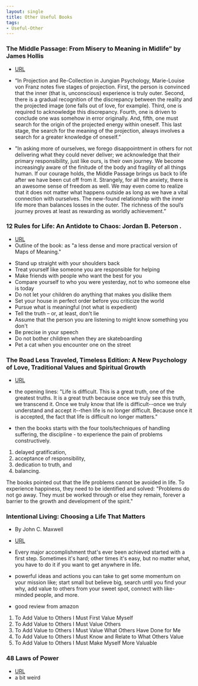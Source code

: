 ```yaml
---
layout: single
title: Other Useful Books
tags:
- Useful-Other
---
```






### The Middle Passage: From Misery to Meaning in Midlife” by James Hollis

- [URL](https://www.amazon.com/Passage-Studies-Jungian-Psychology-Analysts/dp/0919123600)

- “In Projection and Re-Collection in Jungian Psychology, Marie-Louise von Franz notes five stages of projection. First, the person is convinced that the inner (that is, unconscious) experience is truly outer. Second, there is a gradual recognition of the discrepancy between the reality and the projected image (one falls out of love, for example). Third, one is required to acknowledge this discrepancy. Fourth, one is driven to conclude one was somehow in error originally. And, fifth, one must search for the origin of the projected energy within oneself. This last stage, the search for the meaning of the projection, always involves a search for a greater knowledge of oneself.”

- "In asking more of ourselves, we forego disappointment in others for not delivering what they could never deliver; we acknowledge that their primary responsibility, just like ours, is their own journey. We become increasingly aware of the finitude of the body and fragility of all things human.
If our courage holds, the Middle Passage brings us back to life after we have been cut off from it. Strangely, for all the anxiety, there is an awesome sense of freedom as well. We may even come to realize that it does not matter what happens outside as long as we have a vital connection with ourselves. The new-found relationship with the inner life more than balances losses in the outer. The richness of the soul’s journey proves at least as rewarding as worldly achievement.”

### 12 Rules for Life: An Antidote to Chaos: Jordan B. Peterson .
- [URL](https://en.wikipedia.org/wiki/12_Rules_for_Life)
- Outline of the book:  as "a less dense and more practical version of Maps of Meaning."
+  Stand up straight with your shoulders back
+ Treat yourself like someone you are responsible for helping
+ Make friends with people who want the best for you
+ Compare yourself to who you were yesterday, not to who someone else is today
+ Do not let your children do anything that makes you dislike them
+ Set your house in perfect order before you criticize the world
+ Pursue what is meaningful (not what is expedient)
+ Tell the truth – or, at least, don't lie
+ Assume that the person you are listening to might know something you don't
+ Be precise in your speech
+ Do not bother children when they are skateboarding
+ Pet a cat when you encounter one on the street



### The Road Less Traveled, Timeless Edition: A New Psychology of Love, Traditional Values and Spiritual Growth 

- [URL](https://www.amazon.com/Road-Less-Traveled-Timeless-Traditional/dp/0743243153)

- the opening lines: "Life is difficult. This is a great truth, one of the greatest truths. It is a great truth because once we truly see this truth, we transcend it. Once we truly know that life is difficult--once we truly understand and accept it--then life is no longer difficult. Because once it is accepted, the fact that life is difficult no longer matters."

- then the books starts with the four tools/techniques of handling suffering, the discipline - to experience the pain of problems constructively. 

1. delayed gratification, 
2. acceptance of responsibility, 
3. dedication to truth, and 
4. balancing. 

The books pointed out that the life problems cannot be avoided in life. To experience happiness, they need to be identified and solved: "Problems do not go away. They must be worked through or else they remain, forever a barrier to the growth and development of the spirit." 



### Intentional Living: Choosing a Life That Matters 

- By John C. Maxwell

- [URL](https://www.amazon.com/dp/B00T3E787W/ref=dp-kindle-redirect?_encoding=UTF8&btkr=1)

- Every major accomplishment that's ever been achieved started with a first step. Sometimes it's hard; other times it's easy, but no matter what, you have to do it if you want to get anywhere in life. 

- powerful ideas and actions you can take to get some momentum on your mission like; start small but believe big, search until you find your why, add value to others from your sweet spot, connect with like-minded people, and more.

- good review from amazon
1. To Add Value to Others I Must First Value Myself
2. To Add Value to Others I Must Value Others
3. To Add Value to Others I Must Value What Others Have Done for Me
4. To Add Value to Others I Must Know and Relate to What Others Value
5. To Add Value to Others I Must Make Myself More Valuable




### 48 Laws of Power
- [URL](https://en.wikipedia.org/wiki/The_48_Laws_of_Power)
- a bit weird